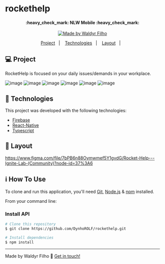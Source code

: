 # rockethelp

<h4 align="center"> 
	:heavy_check_mark: NLW Mobile :heavy_check_mark:
</h4>
<p align="center">
	
  <a href="https://www.linkedin.com/in/waldyr-romero-de-oliveira-filho-357bb013a/">
    <img alt="Made by Waldyr Filho" src="https://img.shields.io/badge/made%20by-WaldyrFilho-%2304D361">
  </a>

</p>

<p align="center">
  <a href="#-project">Project</a>&nbsp;&nbsp;&nbsp;|&nbsp;&nbsp;&nbsp;
  <a href="#rocket-Technologies">Technologies</a>&nbsp;&nbsp;&nbsp;|&nbsp;&nbsp;&nbsp;
  <a href="#-layout">Layout</a>&nbsp;&nbsp;&nbsp;|&nbsp;&nbsp;&nbsp;
</p>

## 💻 Project

RocketHelp is focused on your daily issues/demands in your workplace.

![image](https://user-images.githubusercontent.com/97751715/188511764-f1bda3f0-b8a9-48c9-9cbc-125efb5e7471.png)
![image](https://user-images.githubusercontent.com/97751715/188511744-30bf47be-d93a-4196-a66e-f875c14a05e4.png)
![image](https://user-images.githubusercontent.com/97751715/188512451-3c7d76ae-f1a3-46f0-8412-36f8fc99f6aa.png)
![image](https://user-images.githubusercontent.com/97751715/188511722-c1e1acc7-cb0c-4c43-8627-54937e4544a9.png)
![image](https://user-images.githubusercontent.com/97751715/188512515-13f97e3d-69c8-4982-84a8-c6e04521a7d9.png)
![image](https://user-images.githubusercontent.com/97751715/188512546-60c86f7a-bc25-44b7-8445-432b90afd08f.png)


## :rocket: Technologies

This project was developed with the following technologies:

- [Firebase](https://firebase.google.com/?gclid=CjwKCAjwvNaYBhA3EiwACgndgqvTnPC_iAGvwzXOKKgwxrmKWE5owEU48zSg7mXETUxcIqS-PcWzuBoCS4cQAvD_BwE&gclsrc=aw.ds)
- [React-Native](https://reactnavigation.org) 
- [Typescript](https://www.typescriptlang.org)

## 🔖 Layout

https://www.figma.com/file/7bPB6n88Ovmwmef5Y1gvdG/Rocket-Help---Ignite-Lab-(Community)?node-id=37%3A6

## :information_source: How To Use

To clone and run this application, you'll need [Git](https://git-scm.com), [Node.js](https://nodejs.org/en/download/) & [npm](https://docs.npmjs.com) installed.

From your command line:

### Install API
```bash
# Clone this repository
$ git clone https://github.com/DynhoROLF/rockethelp.git

# Install dependencies
$ npm install

```

---

Made by Waldyr Filho :wave: [Get in touch!](https://www.linkedin.com/in/waldyr-romero-de-oliveira-filho-357bb013a/)

[nodejs]: https://nodejs.org/
[npm]:https://docs.npmjs.com/
[vc]: https://code.visualstudio.com/
[vceditconfig]: https://marketplace.visualstudio.com/items?itemName=EditorConfig.EditorConfig
[vceslint]: https://marketplace.visualstudio.com/items?itemName=dbaeumer.vscode-eslint
[prettier]: https://marketplace.visualstudio.com/items?itemName=esbenp.prettier-vscode
